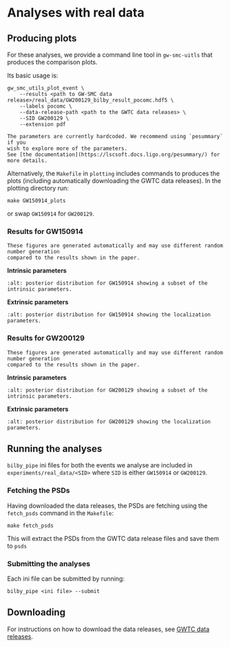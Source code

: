 # Analyses with real data

## Producing plots

For these analyses, we provide a command line tool in `gw-smc-uitls` that produces the comparison plots.

Its basic usage is:

```
gw_smc_utils_plot_event \
    --results <path to GW-SMC data release>/real_data/GW200129_bilby_result_pocomc.hdf5 \
    --labels pocomc \
    --data-release-path <path to the GWTC data releases> \
    --SID GW200129 \
    --extension pdf
```

```{note}
The parameters are currently hardcoded. We recommend using `pesummary` if you
wish to explore more of the parameters.
See [the documentation](https://lscsoft.docs.ligo.org/pesummary/) for more details.
```

Alternatively, the `Makefile` in `plotting` includes commands to produces the plots (including automatically downloading the GWTC data releases). In the plotting directory run:

```
make GW150914_plots
```

or swap `GW150914` for `GW200129`.


### Results for GW150914

```{important}
These figures are generated automatically and may use different random number generation
compared to the results shown in the paper.
```

**Intrinsic parameters**
```{image} plotting/figures/GW150914_intrinsic.png
:alt: posterior distribution for GW150914 showing a subset of the intrinsic parameters.
```

**Extrinsic parameters**
```{image} plotting/figures/GW150914_localization.png
:alt: posterior distribution for GW150914 showing the localization parameters.
```

### Results for GW200129

```{important}
These figures are generated automatically and may use different random number generation
compared to the results shown in the paper.
```

**Intrinsic parameters**
```{image} plotting/figures/GW200129_intrinsic.png
:alt: posterior distribution for GW200129 showing a subset of the intrinsic parameters.
```

**Extrinsic parameters**
```{image} plotting/figures/GW200129_localization.png
:alt: posterior distribution for GW200129 showing the localization parameters.
```

## Running the analyses

`bilby_pipe` ini files for both the events we analyse are included in `experiments/real_data/<SID>`
where `SID` is either `GW150914` or `GW200129`.

### Fetching the PSDs

Having downloaded the data releases, the PSDs are fetching using the `fetch_psds`
command in the `Makefile`:

```
make fetch_psds
```

This will extract the PSDs from the GWTC data release files and save them to
`psds`

### Submitting the analyses

Each ini file can be submitted by running:

```
bilby_pipe <ini file> --submit
```


## Downloading

For instructions on how to download the data releases, see [GWTC data releases](./gwtc_data_releases/README.md).
